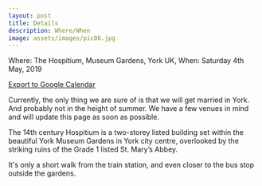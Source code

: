 ```yaml
---
layout: post
title: Details
description: Where/When
image: assets/images/pic06.jpg
---
```


Where: The Hospitium, Museum Gardens, York UK, When: Saturday 4th May, 2019

<a target="_blank" rel="noopener noreferrer" href="http://www.google.com/calendar/event?action=TEMPLATE&text=Mariage%20de%20Natacha%20et%20Andy&dates=20180504/20180504&details=test&location=The%20Hospitium%2C%20Museum%20Gardens%2C%20York%20YO30%207DR">Export to Google Calendar</a>

Currently, the only thing we are sure of is that we will get married in York.
And probably not in the height of summer.
We have a few venues in mind and will update this page as soon as possible.

The 14th century Hospitium is a two-storey listed building set within the beautiful York Museum Gardens in York city centre, overlooked by the striking ruins of the Grade 1 listed St. Mary’s Abbey.

It's only a short walk from the train station, and even closer to the bus stop outside the gardens.
